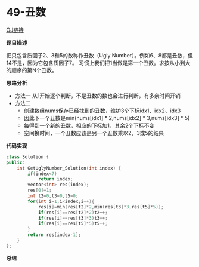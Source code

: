 # 49-丑数

[OJ链接](https://www.nowcoder.com/practice/6aa9e04fc3794f68acf8778237ba065b?tpId=13&tqId=11186&tPage=2&rp=1&ru=%2Fta%2Fcoding-interviews&qru=%2Fta%2Fcoding-interviews%2Fquestion-ranking)

**题目描述**

把只包含质因子2、3和5的数称作丑数（Ugly Number）。例如6、8都是丑数，但14不是，因为它包含质因子7。 习惯上我们把1当做是第一个丑数。求按从小到大的顺序的第N个丑数。

**思路分析**
* 方法一
    从1开始逐个判断，不是丑数的数也会进行判断，有多余时间开销
* 方法二
    * 创建数组nums保存已经找到的丑数，维护3个下标idx1、idx2、idx3
    * 因此下一个丑数是min(nums[idx1] * 2,nums[idx2] * 3,nums[idx3] * 5)
    * 每得到一个新的丑数，相应的下标加1，其余2个下标不变
    * 空间换时间，一个丑数应该是另一个丑数乘以2，3或5的结果

**代码实现**

```c++
class Solution {
public:
    int GetUglyNumber_Solution(int index) {
        if(index<7)
            return index;
        vector<int> res(index);
        res[0]=1;
        int t2=0,t3=0,t5=0;
        for(int i=1;i<index;i++){
            res[i]=min(res[t2]*2,min(res[t3]*3,res[t5]*5));
            if(res[i]==res[t2]*2)t2++;
            if(res[i]==res[t3]*3)t3++;
            if(res[i]==res[t5]*5)t5++;
        }
        return res[index-1];
    }
}; 
```

**总结**

